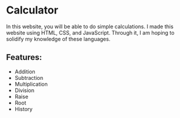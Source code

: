 # Calculator

In this website, you will be able to do simple calculations. I made this website using HTML, CSS, and JavaScript. Through it, I am hoping to solidify my knowledge of these languages.

## Features:

- Addition
- Subtraction
- Multiplication
- Division
- Raise
- Root
- History
